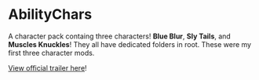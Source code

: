 # AbilityChars
A character pack containg three characters! **Blue Blur**, **Sly Tails**, and **Muscles Knuckles**! They all have dedicated folders in root.
These were my first three character mods.

[View official trailer here](https://www.youtube.com/watch?v=XWz0-E3x7ow&ab_channel=SonicTurbo)!
